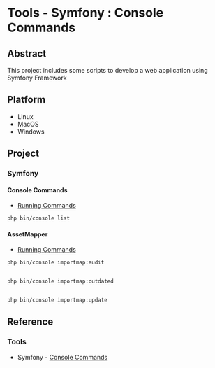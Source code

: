 # Tools - Symfony : Console Commands

## Abstract

This project includes some scripts to develop a web application using Symfony Framework

## Platform

* Linux
* MacOS
* Windows

## Project

### Symfony

#### Console Commands

* [Running Commands](https://symfony.com/doc/current/console.html)

```bash
php bin/console list
```

#### AssetMapper

* [Running Commands](https://symfony.com/doc/current/frontend/asset_mapper.html)

```bash
php bin/console importmap:audit


php bin/console importmap:outdated


php bin/console importmap:update
```

## Reference

### Tools

* Symfony             - [Console Commands](https://symfony.com/doc/current/console.html)
